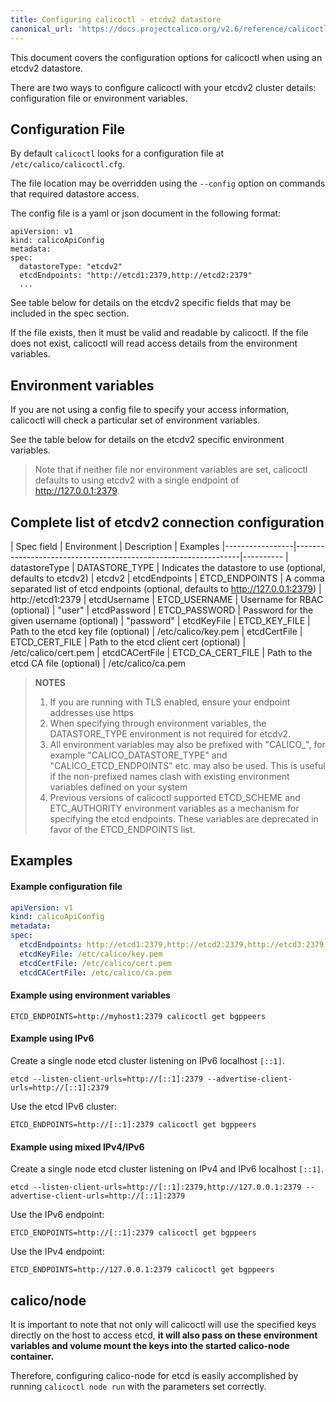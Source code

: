 ```yaml
---
title: Configuring calicoctl - etcdv2 datastore
canonical_url: 'https://docs.projectcalico.org/v2.6/reference/calicoctl/setup/etcdv2'
---
```


This document covers the configuration options for calicoctl when using an etcdv2 datastore.

There are two ways to configure calicoctl with your etcdv2 cluster details:
configuration file or environment variables.


## Configuration File

By default `calicoctl` looks for a configuration file at `/etc/calico/calicoctl.cfg`.

The file location may be overridden using the `--config` option on commands that required
datastore access.

The config file is a yaml or json document in the following format:

```
apiVersion: v1
kind: calicoApiConfig
metadata:
spec:
  datastoreType: "etcdv2"
  etcdEndpoints: "http://etcd1:2379,http://etcd2:2379"
  ...
```

See table below for details on the etcdv2 specific fields that may be included in
the spec section.

If the file exists, then it must be valid and readable by calicoctl.  If the file
does not exist, calicoctl will read access details from the environment variables.

## Environment variables

If you are not using a config file to specify your access information, calicoctl
will check a particular set of environment variables.

See the table below for details on the etcdv2 specific environment variables.

>  Note that if neither file nor environment variables are set, calicoctl defaults to
>  using etcdv2 with a single endpoint of http://127.0.0.1:2379.

## Complete list of etcdv2 connection configuration

| Spec field      | Environment       | Description                                | Examples
|-----------------|----------------------------------------------------------------|----------
| datastoreType   | DATASTORE_TYPE    | Indicates the datastore to use (optional, defaults to etcdv2) | etcdv2
| etcdEndpoints   | ETCD_ENDPOINTS    | A comma separated list of etcd endpoints (optional, defaults to http://127.0.0.1:2379) | http://etcd1:2379
| etcdUsername    | ETCD_USERNAME     | Username for RBAC (optional)               | "user"
| etcdPassword    | ETCD_PASSWORD     | Password for the given username (optional) | "password"
| etcdKeyFile     | ETCD_KEY_FILE     | Path to the etcd key file (optional)       | /etc/calico/key.pem
| etcdCertFile    | ETCD_CERT_FILE    | Path to the etcd client cert (optional)    | /etc/calico/cert.pem
| etcdCACertFile  | ETCD_CA_CERT_FILE | Path to the etcd CA file (optional)        | /etc/calico/ca.pem

> **NOTES**
>
> 1. If you are running with TLS enabled, ensure your endpoint addresses use https
> 2. When specifying through environment variables, the DATASTORE_TYPE environment
>    is not required for etcdv2.
> 3. All environment variables may also be prefixed with "CALICO_", for example
>    "CALICO_DATASTORE_TYPE" and "CALICO_ETCD_ENDPOINTS" etc. may also be used.
>    This is useful if the non-prefixed names clash with existing environment
>    variables defined on your system
> 4. Previous versions of calicoctl supported ETCD_SCHEME and ETC_AUTHORITY environment
>    variables as a mechanism for specifying the etcd endpoints.  These variables are
>    deprecated in favor of the ETCD_ENDPOINTS list.

## Examples

#### Example configuration file

```yaml
apiVersion: v1
kind: calicoApiConfig
metadata:
spec:
  etcdEndpoints: http://etcd1:2379,http://etcd2:2379,http://etcd3:2379
  etcdKeyFile: /etc/calico/key.pem
  etcdCertFile: /etc/calico/cert.pem
  etcdCACertFile: /etc/calico/ca.pem
```

#### Example using environment variables

```
ETCD_ENDPOINTS=http://myhost1:2379 calicoctl get bgppeers
```

#### Example using IPv6

Create a single node etcd cluster listening on IPv6 localhost `[::1]`.

```
etcd --listen-client-urls=http://[::1]:2379 --advertise-client-urls=http://[::1]:2379
```

Use the etcd IPv6 cluster:

```
ETCD_ENDPOINTS=http://[::1]:2379 calicoctl get bgppeers
```

#### Example using mixed IPv4/IPv6

Create a single node etcd cluster listening on IPv4 and IPv6 localhost `[::1]`.

```
etcd --listen-client-urls=http://[::1]:2379,http://127.0.0.1:2379 --advertise-client-urls=http://[::1]:2379
```

Use the IPv6 endpoint:

```
ETCD_ENDPOINTS=http://[::1]:2379 calicoctl get bgppeers
```

Use the IPv4 endpoint:

```
ETCD_ENDPOINTS=http://127.0.0.1:2379 calicoctl get bgppeers
```

## calico/node

It is important to note that not only will calicoctl will use the specified keys directly
on the host to access etcd, **it will also pass on these environment variables
and volume mount the keys into the started calico-node container.**

Therefore, configuring calico-node for etcd is easily accomplished by running
`calicoctl node run` with the parameters set correctly.
